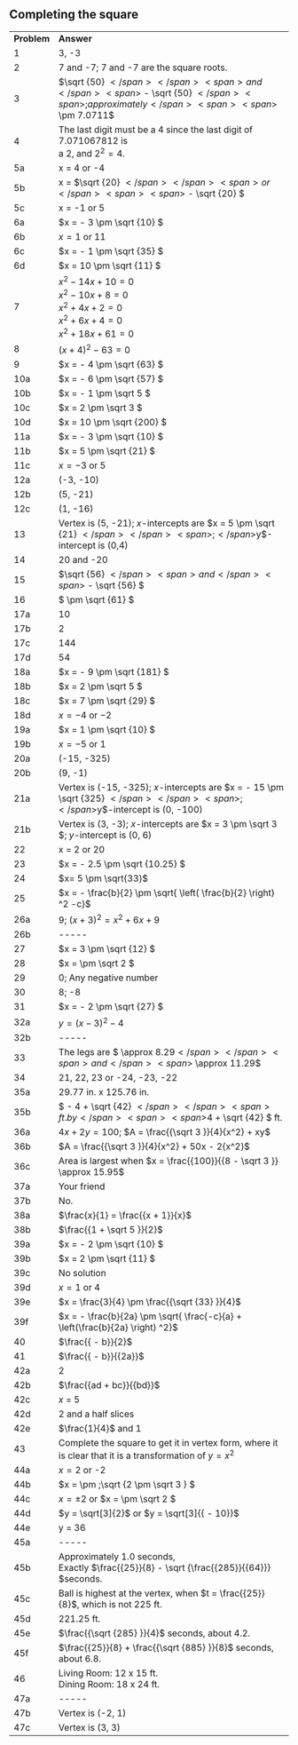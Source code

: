 
## Completing the square


|||
|-------|------|
|**Problem**|**Answer**|
|1|3, -3|
|2|7 and -7; 7 and -7 are the square roots.|
|3|<span><span>$\sqrt {50} $</span> </span><span>and</span> <span>$ - \sqrt {50} $</span><span>; approximately </span><span><span>$ \pm 7.0711$</span></span>|
|4|The last digit must be a 4 since the last digit of 7.071067812 is <br>a 2, and <span><span>${2^2} = 4$</span></span>.|
|5a|<span class="char-style-override-2">x</span> = 4 or -4|
|5b|<span class="char-style-override-2">x</span><span> = </span><span><span>$\sqrt {20} $</span> </span><span>or </span><span><span>$ - \sqrt {20} $</span></span>|
|5c|<span class="char-style-override-2">x</span> = -1 or 5|
|6a|<span>$x = - 3 \pm \sqrt {10} $</span>|
|6b|<span>$x = 1$</span> <span>or 11</span>|
|6c|<span><span>$x = - 1 \pm \sqrt {35} $</span></span>|
|6d|<span><span>$x = 10 \pm \sqrt {11} $</span></span>|
|7|<span><span>${x^2} - 14x + 10 = 0$</span><br><span>${x^2} - 10x + 8 = 0$</span><br><span>${x^2} + 4x + 2 = 0$</span><br><span>${x^2} + 6x + 4 = 0$</span><br><span>${x^2} + 18x + 61 = 0$</span></span>|
|8|<span><span>${(x + 4)^2} - 63 = 0$</span></span>|
|9|<span>$x = - 4 \pm \sqrt {63} $</span>|
|10a|<span>$x = - 6 \pm \sqrt {57} $</span>|
|10b|<span><span>$x = - 1 \pm \sqrt 5 $</span></span>|
|10c|<span>$x = 2 \pm \sqrt 3 $</span>|
|10d|<span>$x = 10 \pm \sqrt {200} $</span>|
|11a|<span>$x = - 3 \pm \sqrt {10} $</span>|
|11b|<span>$x = 5 \pm \sqrt {21} $</span>|
|11c|<span><span>$x = - 3$</span> </span><span>or 5</span>|
|12a|(-3, -10)|
|12b|(5, -21)|
|12c|(1, -16)|
|13|Vertex is (5, -21); $x$-intercepts <span>are </span><span><span>$x = 5 \pm \sqrt {21} $</span></span><span>; </span>$y$-intercept is </span>(0,4)|
|14|20 and -20|
|15|<span>$\sqrt {56} $</span> <span>and</span> <span>$ - \sqrt {56} $</span>|
|16|<span>$ \pm \sqrt {61} $</span>|
|17a|10|
|17b|2|
|17c|144|
|17d|54|
|18a|<span>$x = - 9 \pm \sqrt {181} $</span>|
|18b|<span>$x = 2 \pm \sqrt 5 $</span>|
|18c|<span>$x = 7 \pm \sqrt {29} $</span>|
|18d|<span>$x = - 4$</span> <span>or $-2$</span>|
|19a|<span>$x = 1 \pm \sqrt {10} $</span>|
|19b|<span>$x = - 5$</span> <span>or $1$</span>|
|20a|(-15, -325)|
|20b|(9, -1)|
|21a|Vertex is (-15, -325); $x$-intercepts are <span><span>$x = - 15 \pm \sqrt {325} $</span></span><span>; </span>$y$-intercept is (0, -100)|
|21b|Vertex is (3, -3); $x$-intercepts are $x = 3 \pm \sqrt 3 $; $y$-intercept is (0, 6)|
|22|<span class="char-style-override-2">x</span> = 2 or 20|
|23|<span>$x = - 2.5 \pm \sqrt {10.25} $</span>|
|24|$x= 5 \pm \sqrt{33}$|
|25|$x = - \frac{b}{2} \pm \sqrt{ \left( \frac{b}{2} \right) ^2 -c}$|
|26a|<span>9;</span> <span>${(x + 3)^2} = {x^2} + 6x + 9$</span>|
|26b|-----|
|27|<span><span>$x = 3 \pm \sqrt {12} $</span></span>|
|28|<span><span>$x = \pm \sqrt 2 $</span></span>|
|29|0; Any negative number|
|30|8; -8|
|31|<span><span>$x = - 2 \pm \sqrt {27} $</span></span>|
|32a|<span><span>$y = {(x - 3)^2} - 4$</span></span>|
|32b|-----|
|33|<span>The legs are </span><span><span>$ \approx 8.29$</span></span><span> and </span><span>$ \approx 11.29$</span>|
|34|21, 22, 23 or -24, -23, -22|
|35a|29.77 in. x 125.76 in.|
|35b|<span><span>$ - 4 + \sqrt {42} $</span> </span><span>ft. by </span><span><span>$4 + \sqrt {42} $</span> </span><span>ft.</span>|
|36a|<span><span>$4x + 2y = 100$</span></span><span>; </span><span><span>$A = \frac{{\sqrt 3 }}{4}{x^2} + xy$</span></span>|
|36b|<span>$A = \frac{{\sqrt 3 }}{4}{x^2} + 50x - 2{x^2}$</span>|
|36c|<span>Area is largest when <span>$x = \frac{{100}}{{8 - \sqrt 3 }} \approx 15.95$</span></span>|
|37a|Your friend|
|37b|No.|
|38a|<span>$\frac{x}{1} = \frac{{x + 1}}{x}$</span>|
|38b|<span>$\frac{{1 + \sqrt 5 }}{2}$</span>|
|39a|<span>$x = - 2 \pm \sqrt {10} $</span>|
|39b|<span>$x = 2 \pm \sqrt {11} $</span>|
|39c|No solution|
|39d|<span>$x = 1$</span> <span>or 4</span>|
|39e|<span>$x = \frac{3}{4} \pm \frac{{\sqrt {33} }}{4}$</span>|
|39f|$x = - \frac{b}{2a} \pm \sqrt{ \frac{-c}{a} + \left(\frac{b}{2a} \right) ^2}$|
|40|<span>$\frac{{ - b}}{2}$</span>|
|41|<span>$\frac{{ - b}}{{2a}}$</span>|
|42a|2|
|42b|<span>$\frac{{ad + bc}}{{bd}}$</span>|
|42c|$x$ = 5|
|42d|2 and a half slices|
|42e|<span>$\frac{1}{4}$</span> <span>and 1</span>|
|43|Complete the square to get it in vertex form, where it is clear that it is a transformation of <span><span>$y = {x^2}$</span></span>|
|44a|<span>$x = 2$</span> <span>or -2</span>|
|44b|<span>$x = \pm \;\sqrt {2 \pm \sqrt 3 } $</span>|
|44c|<span>$x = \pm 2$</span> <span>or</span> <span>$x = \pm \sqrt 2 $</span>|
|44d|<span>$y = \sqrt[3]{2}$</span> <span>or</span> <span>$y = \sqrt[3]{{ - 10}}$</span>|
|44e|<span class="char-style-override-2">y</span> = 36|
|45a|-----|
|45b|<span>Approximately 1.0 seconds, <br></span><span>Exactly</span><span> <span>$\frac{{25}}{8} - \sqrt {\frac{{285}}{{64}}} $</span></span><span>seconds.</span>|
|45c|Ball is highest at the vertex, <span>when</span><span> <span>$t = \frac{{25}}{8}$</span></span><span>, which is not 225 </span>ft.|
|45d|221.25 ft.|
|45e|<span>$\frac{{\sqrt {285} }}{4}$</span> <span>seconds, about 4.2.</span>|
|45f|<span>$\frac{{25}}{8} + \frac{{\sqrt {885} }}{8}$</span> <span>seconds, about 6.8.</span>|
|46|Living Room: 12 x 15 ft.<br>Dining Room: 18 x 24 ft.|
|47a|-----|
|47b|Vertex is (-2, 1)|
|47c|Vertex is (3, 3)|
